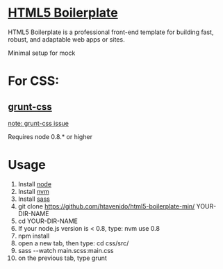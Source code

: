 # [HTML5 Boilerplate](http://html5boilerplate.com)

HTML5 Boilerplate is a professional front-end template for building fast,
robust, and adaptable web apps or sites.

Minimal setup for mock

# For CSS:
## [grunt-css](https://github.com/jzaefferer/grunt-css)

[note: grunt-css issue](https://github.com/jzaefferer/grunt-css/issues/18)

Requires node 0.8.* or higher


# Usage

1. Install [node](http://nodejs.org/)
2. Install [nvm](https://github.com/creationix/nvm)
3. Install [sass](http://sass-lang.com/download.html)
2. git clone https://github.com/htavenido/html5-boilerplate-min/ YOUR-DIR-NAME
3. cd YOUR-DIR-NAME
4. If your node.js version is < 0.8, type: nvm use 0.8
5. npm install
6. open a new tab, then type: cd css/src/
7. sass --watch main.scss:main.css
8. on the previous tab, type grunt


